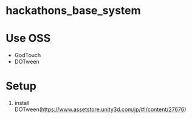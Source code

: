 # hackathons_base_system

# Use OSS
* GodTouch
* DOTween

# Setup
1. install DOTween(https://www.assetstore.unity3d.com/jp/#!/content/27676)
